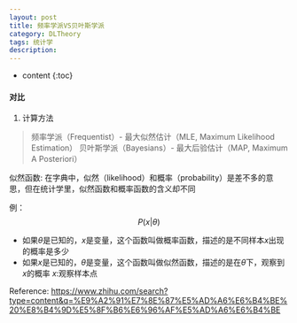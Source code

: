 ```yaml
---
layout: post
title: 频率学派VS贝叶斯学派
category: DLTheory
tags: 统计学
description: 
---
```


* content
{:toc}

#### 对比
1. 计算方法
> 频率学派（Frequentist）- 最大似然估计（MLE, Maximum Likelihood Estimation）
> 贝叶斯学派（Bayesians）- 最大后验估计（MAP, Maximum A Posteriori）

似然函数: 在字典中，似然（likelihood）和概率（probability）是差不多的意思，但在统计学里，似然函数和概率函数的含义却不同

例：
$$P(x|\theta)$$
- 如果$\theta$是已知的，$x$是变量，这个函数叫做概率函数，描述的是不同样本$x$出现的概率是多少
- 如果$x$是已知的，$\theta$是变量，这个函数叫做似然函数，描述的是在$\theta$下，观察到$x$的概率
$x$:观察样本点


Reference:
https://www.zhihu.com/search?type=content&q=%E9%A2%91%E7%8E%87%E5%AD%A6%E6%B4%BE%20%E8%B4%9D%E5%8F%B6%E6%96%AF%E5%AD%A6%E6%B4%BE